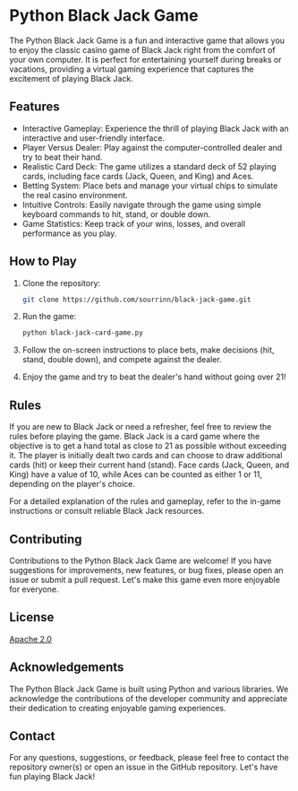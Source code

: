 # Python Black Jack Game

<!-- ![Python Black Jack Game](https://github.com/sourrinn/black-jack-game/blob/main/images/blackjack_game.png) -->

The Python Black Jack Game is a fun and interactive game that allows you to enjoy the classic casino game of Black Jack right from the comfort of your own computer. It is perfect for entertaining yourself during breaks or vacations, providing a virtual gaming experience that captures the excitement of playing Black Jack.

## Features

- Interactive Gameplay: Experience the thrill of playing Black Jack with an interactive and user-friendly interface.
- Player Versus Dealer: Play against the computer-controlled dealer and try to beat their hand.
- Realistic Card Deck: The game utilizes a standard deck of 52 playing cards, including face cards (Jack, Queen, and King) and Aces.
- Betting System: Place bets and manage your virtual chips to simulate the real casino environment.
- Intuitive Controls: Easily navigate through the game using simple keyboard commands to hit, stand, or double down.
- Game Statistics: Keep track of your wins, losses, and overall performance as you play.

## How to Play

1. Clone the repository:

   ```bash
   git clone https://github.com/sourrinn/black-jack-game.git
   ```

2. Run the game:

   ```bash
   python black-jack-card-game.py
   ```

3. Follow the on-screen instructions to place bets, make decisions (hit, stand, double down), and compete against the dealer.

4. Enjoy the game and try to beat the dealer's hand without going over 21!

## Rules

If you are new to Black Jack or need a refresher, feel free to review the rules before playing the game. Black Jack is a card game where the objective is to get a hand total as close to 21 as possible without exceeding it. The player is initially dealt two cards and can choose to draw additional cards (hit) or keep their current hand (stand). Face cards (Jack, Queen, and King) have a value of 10, while Aces can be counted as either 1 or 11, depending on the player's choice.

For a detailed explanation of the rules and gameplay, refer to the in-game instructions or consult reliable Black Jack resources.

## Contributing

Contributions to the Python Black Jack Game are welcome! If you have suggestions for improvements, new features, or bug fixes, please open an issue or submit a pull request. Let's make this game even more enjoyable for everyone.

## License

[Apache 2.0](https://github.com/sourrinn/black-jack-game/blob/main/LICENSE)

## Acknowledgements

The Python Black Jack Game is built using Python and various libraries. We acknowledge the contributions of the developer community and appreciate their dedication to creating enjoyable gaming experiences.

## Contact

For any questions, suggestions, or feedback, please feel free to contact the repository owner(s) or open an issue in the GitHub repository. Let's have fun playing Black Jack!

